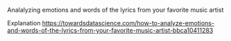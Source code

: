 Analalyzing emotions and words of the lyrics from your favorite music artist

Explanation https://towardsdatascience.com/how-to-analyze-emotions-and-words-of-the-lyrics-from-your-favorite-music-artist-bbca10411283
